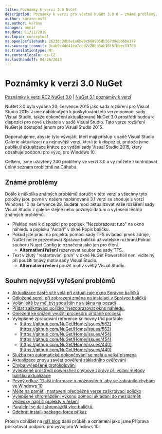 ```yaml
---
title: Poznámky k verzi 3.0 NuGet
description: Poznámky k verzi pro včetně NuGet 3.0.0 – známé problémy, opravy chyb, přidaných funkcí a chcete.
author: karann-msft
ms.author: karann
manager: unnir
ms.date: 11/11/2016
ms.topic: conceptual
ms.openlocfilehash: 26236c2db0e1a6be9c660905db567d9ebbbbe377
ms.sourcegitcommit: 3eab9c4dd41ea7ccd2c28bb5ab16f6fbbec13708
ms.translationtype: MT
ms.contentlocale: cs-CZ
ms.lasthandoff: 04/26/2018
---
```

# <a name="nuget-30-release-notes"></a>Poznámky k verzi 3.0 NuGet

[Poznámky k verzi RC2 NuGet 3.0](../release-notes/nuget-3.0-RC2.md) | [NuGet 3.1 poznámky k verzi](../release-notes/nuget-3.1.md)

NuGet 3.0 byla vydána 20. července 2015 jako sada rozšíření pro Visual Studio 2015. Jsme nabídnutých k poskytování této verze pomocí sady Visual Studio, takže dokončení aktualizované NuGet 3.0 prostředí budou k dispozici pro nové uživatele v sadě Visual Studio. Tato verze rozšíření NuGet je dostupná jenom pro Visual Studio 2015.

Doporučujeme, abyste tyto vývojáři, kteří mají přístup k sadě Visual Studio Galerie aktualizaci na nejnovější verzi, která je k dispozici, protože jsme publikují aktualizace krátce po vydání sady Visual Studio 2015, který obsahuje podporu pro vývoj pro Windows 10.

Celkem, jsme uzavřený 240 problémy ve verzi 3.0 a vy můžete zkontrolovat [úplný seznam problémů na Githubu](https://github.com/NuGet/Home/issues?q=milestone%3A3.0.0-RTM+is%3Aclosed).

## <a name="known-issues"></a>Známé problémy

Došlo k několika známých problémů doručit v této verzi a všechny tyto položky jsou pevné v našem naplánované 3.1 verzi se shoduje s verzí Windows 10 na července 29.  Budete moci aktualizovat vaše rozšíření sady Visual Studio z galerie stejné nebo pozdější datum o vyřešení těchto známých problémů.

*  Překlad není k dispozici pro popisek "Nezobrazovat tuto" na okno náhledu a popisku "Autoři" v okně Popis balíčku.
*  Pokud jste práci na projektu pomocí sady TFS ovládací prvek zdroje, NuGet nelze prezentovat Správce balíčků uživatelské rozhraní Pokud souboru Nuget.Config je označena jako jen pro čtení.
   * **Alternativní řešení** rezervovat soubor ze sady TFS.
*  Text v žlutý "restartování pruh" v okně NuGet Powershell není viditelný, při použití tmavý motiv sady Visual Studio.
   * **Alternativní řešení** použít motiv světlý Visual Studio.


## <a name="summary-of-top-issues-resolved"></a>Souhrn nejvyšší vyřešení problémů

* [Aktualizace časté sítě volá při aktualizuje okno Správce balíčků](https://github.com/NuGet/Home/issues/515)
* [Odložené scroll při zobrazení změna na instalaci v Správce balíčků](https://github.com/NuGet/Home/issues/519)
* [Volání sítě by měl být spouštěn na vlákna na pozadí](https://github.com/NuGet/Home/issues/516)
* [Přidat zaškrtávací políčko "Nezobrazovat okno náhledu.](https://github.com/NuGet/Home/issues/566)
* [Omezení ke snížení využití procesoru přidané procesů](https://github.com/NuGet/Home/issues/356)
* Vylepšené zpracování reference knihovny tříd portable
    * [https://github.com/NuGet/Home/issues/562](https://github.com/NuGet/Home/issues/562)
    * [https://github.com/NuGet/Home/issues/454](https://github.com/NuGet/Home/issues/454)
    * [https://github.com/NuGet/Home/issues/440](https://github.com/NuGet/Home/issues/440)
* [Služba pro automatické dokončování se malá a velká písmena](https://github.com/NuGet/Home/issues/198)
* [Aktualizace znovu zavést pověření základního ověřování](https://github.com/NuGet/Home/issues/456)
* [Chyba vylepšené protokolování](https://github.com/NuGet/Home/issues/407)
* [Vylepšené prostředí powershell chybové zprávy při volání metody balíčku aktualizace](https://github.com/NuGet/Home/issues/5)
* [Pevný odkaz "Další informace o možnostech, aby se zabránilo chybám ve Windows 10](https://github.com/NuGet/Home/issues/822)
* [Mějte na paměti, nastavení předběžné verze zaškrtávací políčko](https://github.com/NuGet/Home/issues/732)
* [Vylepšené shromáždění výkonu pomocí ukládání do mezipaměti výsledky napříč projekty v řešení](https://github.com/NuGet/Home/issues/721)
* [Paralelní se dají shromáždit více balíčků.](https://github.com/NuGet/Home/issues/713)
* [Odebrat install-package-force příkaz](https://github.com/NuGet/Home/issues/697)

Prosím dohlížet na [náš blog](http://blog.nuget.org) další průběh a oznámení jako jsme Příprava poskytovat podporu pro vývoj pro Windows 10.